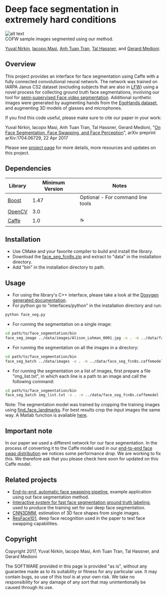 # Deep face segmentation in extremely hard conditions
![alt text](https://yuvalnirkin.github.io/assets/img/projects/face_segmentation/face_segmentation_samples.jpg "Samples")  
COFW sample images segmented using our method.

[Yuval Nirkin](http://www.nirkin.com/), [Iacopo Masi](http://www-bcf.usc.edu/~iacopoma/), [Anh Tuan Tran](https://sites.google.com/site/anhttranusc/), [Tal Hassner](http://www.openu.ac.il/home/hassner/), and [Gerard Medioni](http://iris.usc.edu/people/medioni/index.html).

## Overview
This project provides an interface for face segmentation using Caffe with a fully connected convolutional neural network.
The network was trained on IARPA Janus CS2 dataset (excluding subjects that are also in [LFW](http://vis-www.cs.umass.edu/lfw/)) using a novel process for collecting ground truth face segmentations, involving our tool for [semi-supervised Face video segmentation](https://github.com/YuvalNirkin/face_video_segment). Additional synthetic images were generated by augmenting hands from the [EgoHands dataset](http://vision.soic.indiana.edu/projects/egohands/), and augmenting 3D models of glasses and microphones.

If you find this code useful, please make sure to cite our paper in your work:

Yuval Nirkin, Iacopo Masi, Anh Tuan Tran, Tal Hassner, Gerard Medioni, "[On Face Segmentation, Face Swapping, and Face Perception](https://arxiv.org/abs/1704.06729)", arXiv preprint arXiv:1704.06729, 22 Apr 2017

Please see [project page](http://www.openu.ac.il/home/hassner/projects/faceswap/) for more details, more resources and updates on this project.

## Dependencies
| Library                                                            | Minimum Version | Notes                                    |
|--------------------------------------------------------------------|-----------------|------------------------------------------|
| [Boost](http://www.boost.org/)                                     | 1.47            |Optional - For command line tools         |
| [OpenCV](http://opencv.org/)                                       | 3.0             |                                          |
| [Caffe](https://github.com/BVLC/caffe)                             | 1.0             |☕️                                        |

## Installation
- Use CMake and your favorite compiler to build and install the library.
- Download the [face_seg_fcn8s.zip](https://github.com/YuvalNirkin/face_segmentation/releases/download/1.0/face_seg_fcn8s.zip) and extract to "data" in the installation directory.
- Add "bin" in the installation directory to path.

## Usage
- For using the library's C++ interface, please take a look at the [Doxygen generated documentation](https://yuvalnirkin.github.io/projects/face_segmentation/).
- For python go to "interfaces/python" in the installation directory and run:
```BASH
python face_seg.py
```
- For running the segmentation on a single image:
```BASH
cd path/to/face_segmentation/bin
face_seg_image ../data/images/Alison_Lohman_0001.jpg -o . -m ../data/face_seg_fcn8s.caffemodel -d ../data/face_seg_fcn8s_deploy.prototxt
```
- For running the segmentation on all the images in a directory:
```BASH
cd path/to/face_segmentation/bin
face_seg_batch ../data/images -o . -m ../data/face_seg_fcn8s.caffemodel -d ../data/face_seg_fcn8s_deploy.prototxt
```
- For running the segmentation on a list of images, first prepare a file "img_list.txt", in which each line is a path to an image and call the following command:
```BASH
cd path/to/face_segmentation/bin
face_seg_batch img_list.txt -o . -m ../data/face_seg_fcn8s.caffemodel -d ../data/face_seg_fcn8s_deploy.prototxt
```

Note: The segmentation model was trained by cropping the training images using [find_face_landmarks](https://github.com/YuvalNirkin/find_face_landmarks). For best results crop the input images the same way. A Matlab function is available [here](https://github.com/YuvalNirkin/find_face_landmarks/blob/master/interfaces/matlab/bbox_from_landmarks.m).

## Important note
In our paper we used a different network for our face segmentation. In the process of converting it to the Caffe model used in our [end-to-end face swap distribution](https://github.com/YuvalNirkin/face_swap) we notices some performance drop. We are working to fix this. We therefore ask that you please check here soon for updated on this Caffe model. 


## Related projects
- [End-to-end, automatic face swapping pipeline](https://github.com/YuvalNirkin/face_swap), example application using out face segmentation method.
- [Interactive system for fast face segmentation ground truth labeling](https://github.com/YuvalNirkin/face_video_segment), used to produce the training set for our deep face segmentation.
- [CNN3DMM](http://www.openu.ac.il/home/hassner/projects/CNN3DMM/), estimation of 3D face shapes from single images.
- [ResFace101](http://www.openu.ac.il/home/hassner/projects/augmented_faces/), deep face recognition used in the paper to test face swapping capabilities. 

## Copyright
Copyright 2017, Yuval Nirkin, Iacopo Masi, Anh Tuan Tran, Tal Hassner, and Gerard Medioni 

The SOFTWARE provided in this page is provided "as is", without any guarantee made as to its suitability or fitness for any particular use. It may contain bugs, so use of this tool is at your own risk. We take no responsibility for any damage of any sort that may unintentionally be caused through its use.
